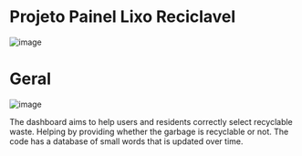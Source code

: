 # Projeto Painel Lixo Reciclavel
![image](https://github.com/Komthie/Projeto-Lixo-Recicl-vel-Painel/assets/95933637/e185d59e-f2ab-4cd8-8b27-083ffbc9b26d)
# Geral
![image](https://github.com/Komthie/Projeto-Lixo-Recicl-vel-Painel/assets/95933637/9b197b7f-6f53-43c2-a118-962a17d52780)


The dashboard aims to help users and residents correctly select recyclable waste. Helping by providing whether the garbage is recyclable or not. The code has a database of small words that is updated over time.
